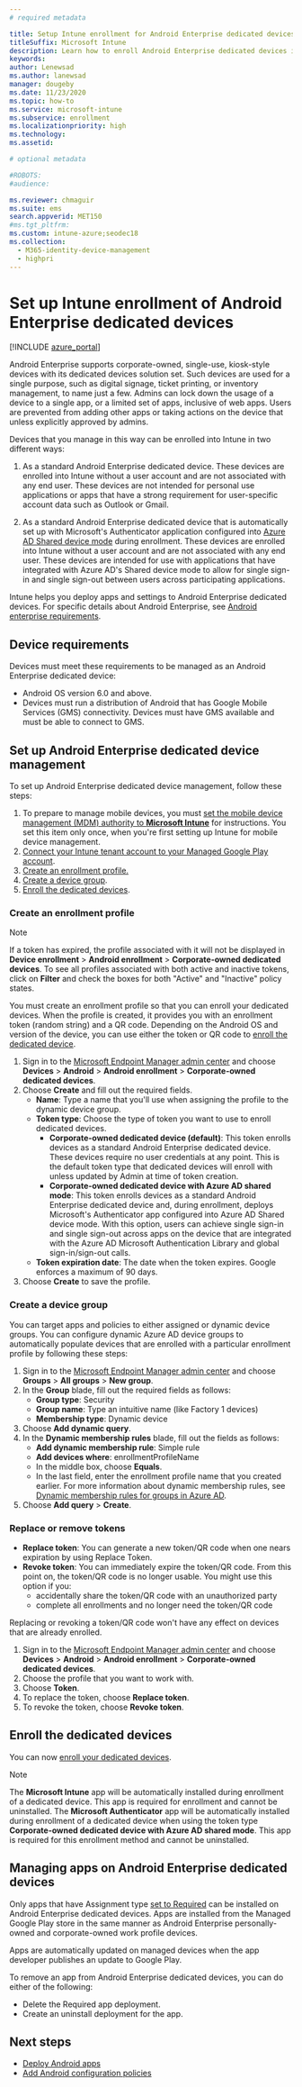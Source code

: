 ```yaml
---
# required metadata

title: Setup Intune enrollment for Android Enterprise dedicated devices
titleSuffix: Microsoft Intune
description: Learn how to enroll Android Enterprise dedicated devices in Intune.
keywords:
author: Lenewsad
ms.author: lanewsad
manager: dougeby
ms.date: 11/23/2020
ms.topic: how-to
ms.service: microsoft-intune
ms.subservice: enrollment
ms.localizationpriority: high
ms.technology:
ms.assetid: 

# optional metadata

#ROBOTS:
#audience:

ms.reviewer: chmaguir
ms.suite: ems
search.appverid: MET150
#ms.tgt_pltfrm:
ms.custom: intune-azure;seodec18
ms.collection:
  - M365-identity-device-management
  - highpri
---
```


# Set up Intune enrollment of Android Enterprise dedicated devices

[!INCLUDE [azure_portal](../includes/azure_portal.md)]

Android Enterprise supports corporate-owned, single-use, kiosk-style devices with its dedicated devices solution set. Such devices are used for a single purpose, such as digital signage, ticket printing, or inventory management, to name just a few. Admins can lock down the usage of a device to a single app, or a limited set of apps, inclusive of web apps. Users are prevented from adding other apps or taking actions on the device that unless explicitly approved by admins.

Devices that you manage in this way can be enrolled into Intune in two different ways:

1. As a standard Android Enterprise dedicated device. These devices are enrolled into Intune without a user account and are not associated with any end user. These devices          are not intended for personal use applications or apps that have a strong requirement for user-specific account data such as Outlook or Gmail.

2. As a standard Android Enterprise dedicated device that is automatically set up with Microsoft's Authenticator application configured into [Azure AD Shared device mode](/azure/active-directory/develop/msal-shared-devices) during enrollment. These devices are enrolled into Intune without a user account and are not associated with any end user. These devices are intended for use with applications that have integrated with Azure AD's Shared device mode to allow for single sign-in and single sign-out between users across participating applications.

Intune helps you deploy apps and settings to Android Enterprise dedicated devices. For specific details about Android Enterprise, see [Android enterprise requirements](https://support.google.com/work/android/answer/6174145?hl=en&ref_topic=6151012).

## Device requirements

Devices must meet these requirements to be managed as an Android Enterprise dedicated device:

- Android OS version 6.0 and above.
- Devices must run a distribution of Android that has Google Mobile Services (GMS) connectivity. Devices must have GMS available and must be able to connect to GMS.

## Set up Android Enterprise dedicated device management

To set up Android Enterprise dedicated device management, follow these steps:

1. To prepare to manage mobile devices, you must [set the mobile device management (MDM) authority to **Microsoft Intune**](../fundamentals/mdm-authority-set.md) for instructions. You set this item only once, when you're first setting up Intune for mobile device management.
2. [Connect your Intune tenant account to your Managed Google Play account](connect-intune-android-enterprise.md).
3. [Create an enrollment profile.](#create-an-enrollment-profile)
4. [Create a device group](#create-a-device-group).
5. [Enroll the dedicated devices](#enroll-the-dedicated-devices).

### Create an enrollment profile

> [!NOTE]
> If a token has expired, the profile associated with it will not be displayed in **Device enrollment** > **Android enrollment** > **Corporate-owned dedicated devices**. To see all profiles associated with both active and inactive tokens, click on **Filter** and check the boxes for both "Active" and "Inactive" policy states.

You must create an enrollment profile so that you can enroll your dedicated devices. When the profile is created, it provides you with an enrollment token (random string) and a QR code. Depending on the Android OS and version of the device, you can use either the token or QR code to [enroll the dedicated device](#enroll-the-dedicated-devices).

1. Sign in to the [Microsoft Endpoint Manager admin center](https://go.microsoft.com/fwlink/?linkid=2109431) and choose **Devices** > **Android** > **Android enrollment** > **Corporate-owned dedicated devices**.
2. Choose **Create** and fill out the required fields.
    - **Name**: Type a name that you'll use when assigning the profile to the dynamic device group.
    - **Token type**: Choose the type of token you want to use to enroll dedicated devices.
        - **Corporate-owned dedicated device (default)**: This token enrolls devices as a standard Android Enterprise dedicated device. These devices require no user credentials at any point. This is the default token type that dedicated devices will enroll with unless updated by Admin at time of token creation.
        - **Corporate-owned dedicated device with Azure AD shared mode**: This token enrolls devices as a standard Android Enterprise dedicated device and, during enrollment, deploys Microsoft's Authenticator app configured into Azure AD Shared device mode. With this option, users can achieve single sign-in and single sign-out across apps on the device that are integrated with the Azure AD Microsoft Authentication Library and global sign-in/sign-out calls.
    - **Token expiration date**: The date when the token expires. Google enforces a maximum of 90 days.
3. Choose **Create** to save the profile.

### Create a device group

You can target apps and policies to either assigned or dynamic device groups. You can configure dynamic Azure AD device groups to automatically populate devices that are enrolled with a particular enrollment profile by following these steps:

1. Sign in to the [Microsoft Endpoint Manager admin center](https://go.microsoft.com/fwlink/?linkid=2109431) and choose **Groups** > **All groups** > **New group**.
2. In the **Group** blade, fill out the required fields as follows:
    - **Group type**: Security
    - **Group name**: Type an intuitive name (like Factory 1 devices)
    - **Membership type**: Dynamic device
3. Choose **Add dynamic query**.
4. In the **Dynamic membership rules** blade, fill out the fields as follows:
    - **Add dynamic membership rule**: Simple rule
    - **Add devices where**: enrollmentProfileName
    - In the middle box, choose **Equals**.
    - In the last field, enter the enrollment profile name that you created earlier.
    For more information about dynamic membership rules, see [Dynamic membership rules for groups in Azure AD](/azure/active-directory/users-groups-roles/groups-dynamic-membership).
5. Choose **Add query** > **Create**.

### Replace or remove tokens

- **Replace token**: You can generate a new token/QR code when one nears expiration by using Replace Token.
- **Revoke token**: You can immediately expire the token/QR code. From this point on, the token/QR code is no longer usable. You might use this option if you:
  - accidentally share the token/QR code with an unauthorized party
  - complete all enrollments and no longer need the token/QR code

Replacing or revoking a token/QR code won't have any effect on devices that are already enrolled.

1. Sign in to the [Microsoft Endpoint Manager admin center](https://go.microsoft.com/fwlink/?linkid=2109431) and choose **Devices** > **Android** > **Android enrollment** > **Corporate-owned dedicated devices**.
2. Choose the profile that you want to work with.
3. Choose **Token**.
4. To replace the token, choose **Replace token**.
5. To revoke the token, choose **Revoke token**.

## Enroll the dedicated devices

You can now [enroll your dedicated devices](android-dedicated-devices-fully-managed-enroll.md).

> [!NOTE]
> The **Microsoft Intune** app will be automatically installed during enrollment of a dedicated device.  This app is required for enrollment and cannot be uninstalled.
> The **Microsoft Authenticator** app will be automatically installed during enrollment of a dedicated device when using the token type **Corporate-owned dedicated device with Azure AD shared mode**. This app is required for this enrollment method and cannot be uninstalled.

## Managing apps on Android Enterprise dedicated devices

Only apps that have Assignment type [set to Required](../apps/apps-deploy.md#assign-an-app) can be installed on Android Enterprise dedicated devices. Apps are installed from the Managed Google Play store in the same manner as Android Enterprise personally-owned and corporate-owned work profile devices.

Apps are automatically updated on managed devices when the app developer publishes an update to Google Play.

To remove an app from Android Enterprise dedicated devices, you can do either of the following:

- Delete the Required app deployment.
- Create an uninstall deployment for the app.

## Next steps

- [Deploy Android apps](../apps/apps-deploy.md)
- [Add Android configuration policies](../configuration/device-profiles.md)